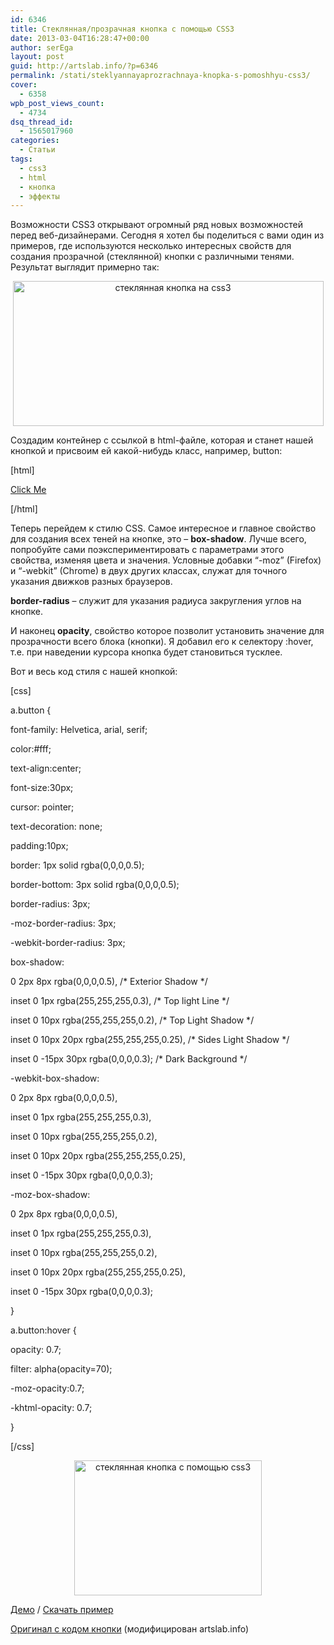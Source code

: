 ```yaml
---
id: 6346
title: Стеклянная/прозрачная кнопка с помощью CSS3
date: 2013-03-04T16:28:47+00:00
author: serEga
layout: post
guid: http://artslab.info/?p=6346
permalink: /stati/steklyannayaprozrachnaya-knopka-s-pomoshhyu-css3/
cover:
  - 6358
wpb_post_views_count:
  - 4734
dsq_thread_id:
  - 1565017960
categories:
  - Статьи
tags:
  - css3
  - html
  - кнопка
  - эффекты
---
```

Возможности CSS3 открывают огромный ряд новых возможностей перед веб-дизайнерами. Сегодня я хотел бы поделиться с вами один из примеров, где используются несколько интересных свойств для создания прозрачной (стеклянной) кнопки с различными тенями. Результат выглядит примерно так:

<center>
  <img src="http://googledrive.com/host/0B9lHVSSSdxdxd0hjdUdmRzY3Tjg/css3_prozrachnaya_knopka.jpg" alt="стеклянная кнопка на css3" title="css3_prozrachnaya_knopka" width="497" height="232" class="aligncenter size-full wp-image-6349" srcset="http://googledrive.com/host/0B9lHVSSSdxdxd0hjdUdmRzY3Tjg/css3_prozrachnaya_knopka.jpg 497w, http://googledrive.com/host/0B9lHVSSSdxdxd0hjdUdmRzY3Tjg/css3_prozrachnaya_knopka-300x140.jpg 300w" sizes="(max-width: 497px) 100vw, 497px" />
</center>



<!--more-->

Создадим контейнер с ссылкой в html-файле, которая и станет нашей кнопкой и присвоим ей какой-нибудь класс, например, button:

[html]

<div id="container">

<a href="#" class="button">Click Me</a>

</div>

[/html]

Теперь перейдем к стилю CSS. Самое интересное и главное свойство для создания всех теней на кнопке, это &#8211; **box-shadow**. Лучше всего, попробуйте сами поэкспериментировать с параметрами этого свойства, изменяя цвета и значения. Условные добавки &#8220;-moz&#8221; (Firefox) и &#8220;-webkit&#8221; (Chrome) в двух других классах, служат для точного указания движков разных браузеров.

**border-radius** &#8211; служит для указания радиуса закругления углов на кнопке.

И наконец **opacity**, свойство которое позволит установить значение для прозрачности всего блока (кнопки). Я добавил его к селектору :hover, т.е. при наведении курсора кнопка будет становиться тусклее.

Вот и весь код стиля с нашей кнопкой:

[css]

a.button {

font-family: Helvetica, arial, serif;

color:#fff;

text-align:center;

font-size:30px;

cursor: pointer;

text-decoration: none;

padding:10px;

border: 1px solid rgba(0,0,0,0.5);

border-bottom: 3px solid rgba(0,0,0,0.5);

border-radius: 3px;

-moz-border-radius: 3px;

-webkit-border-radius: 3px;

box-shadow:

0 2px 8px rgba(0,0,0,0.5), /\* Exterior Shadow \*/

inset 0 1px rgba(255,255,255,0.3), /\* Top light Line \*/

inset 0 10px rgba(255,255,255,0.2), /\* Top Light Shadow \*/

inset 0 10px 20px rgba(255,255,255,0.25), /\* Sides Light Shadow \*/

inset 0 -15px 30px rgba(0,0,0,0.3); /\* Dark Background \*/

-webkit-box-shadow:

0 2px 8px rgba(0,0,0,0.5),

inset 0 1px rgba(255,255,255,0.3),

inset 0 10px rgba(255,255,255,0.2),

inset 0 10px 20px rgba(255,255,255,0.25),

inset 0 -15px 30px rgba(0,0,0,0.3);

-moz-box-shadow:

0 2px 8px rgba(0,0,0,0.5),

inset 0 1px rgba(255,255,255,0.3),

inset 0 10px rgba(255,255,255,0.2),

inset 0 10px 20px rgba(255,255,255,0.25),

inset 0 -15px 30px rgba(0,0,0,0.3);

}

a.button:hover {

opacity: 0.7;

filter: alpha(opacity=70);

-moz-opacity:0.7;

-khtml-opacity: 0.7;

}

[/css]



<center>
  <a href="http://googledrive.com/host/0B9lHVSSSdxdxd0hjdUdmRzY3Tjg/transparent_btn_css3.jpg"><img src="http://googledrive.com/host/0B9lHVSSSdxdxd0hjdUdmRzY3Tjg/transparent_btn_css3-300x216.jpg" alt="стеклянная кнопка с помощью css3" title="transparent_btn_css3" width="300" height="216" class="aligncenter size-medium wp-image-6355" srcset="http://googledrive.com/host/0B9lHVSSSdxdxd0hjdUdmRzY3Tjg/transparent_btn_css3-300x216.jpg 300w, http://googledrive.com/host/0B9lHVSSSdxdxd0hjdUdmRzY3Tjg/transparent_btn_css3.jpg 761w" sizes="(max-width: 300px) 100vw, 300px" /></a>
</center>

[Демо](http://artslab.info/demo/glass_btn/index.html) / [Скачать пример](http://artslab.info/demo/glass_btn/glass_btn.zip)

[Оригинал с кодом кнопки](http://forrst.com/posts/CSS3_Glass_Button-tiO) (модифицирован artslab.info)